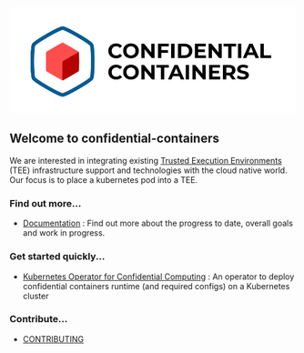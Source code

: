 ![alt text](coco_logo.png "Confidential Containers")

## Welcome to confidential-containers

We are interested in integrating existing [Trusted Execution
Environments](https://en.wikipedia.org/wiki/Trusted_execution_environment) (TEE) infrastructure
support and technologies with the cloud native world. Our focus is to place a kubernetes pod into a
TEE. 

### Find out more...
- [Documentation](https://github.com/confidential-containers/documentation) : Find out more about
  the progress to date, overall goals and work in progress.

### Get started quickly... 
- [Kubernetes Operator for Confidential
  Computing](https://github.com/confidential-containers/confidential-containers-operator) : An
  operator to deploy confidential containers runtime (and required configs) on a Kubernetes cluster

### Contribute...
- [CONTRIBUTING](CONTRIBUTING.md)
